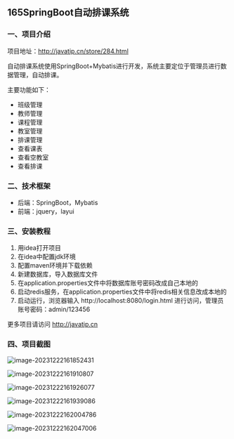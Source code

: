 ## 165SpringBoot自动排课系统

### 一、项目介绍

项目地址：http://javatip.cn/store/284.html

自动排课系统使用SpringBoot+Mybatis进行开发，系统主要定位于管理员进行数据管理，自动排课。

主要功能如下：

- 班级管理
- 教师管理
- 课程管理
- 教室管理
- 排课管理
- 查看课表
- 查看空教室
- 查看排课

### 二、技术框架

- 后端：SpringBoot，Mybatis
- 前端：jquery，layui

### 三、安装教程

1. 用idea打开项目
2. 在idea中配置jdk环境
3. 配置maven环境并下载依赖
4. 新建数据库，导入数据库文件
5. 在application.properties文件中将数据库账号密码改成自己本地的
6. 启动redis服务，在application.properties文件中将redis相关信息改成本地的
7. 启动运行，浏览器输入 http://localhost:8080/login.html 进行访问，管理员账号密码：admin/123456

更多项目请访问 http://javatip.cn

### 四、项目截图

![image-20231222161852431](http://image.javatip.cn/bysj/20231222161853.png)

![image-20231222161910807](http://image.javatip.cn/bysj/20231222161911.png)

![image-20231222161926077](http://image.javatip.cn/bysj/20231222161926.png)

![image-20231222161939086](http://image.javatip.cn/bysj/20231222161939.png)

![image-20231222162004786](http://image.javatip.cn/bysj/20231222162004.png)

![image-20231222162047006](http://image.javatip.cn/bysj/20231222162047.png)
